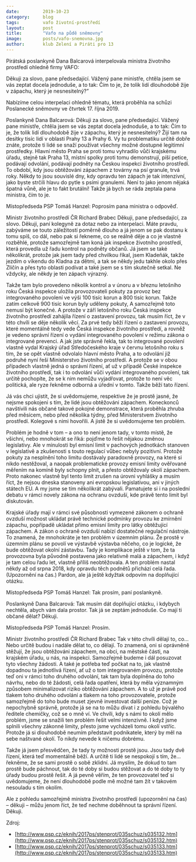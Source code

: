 ```yaml
---
date:         2019-10-23
category:     blog
tags:         vafo životní-prostředí
layout:       post
title:        "Vafo na půdě sněmovny"
image:        posts/vafo-snemovna.jpg
author:       klub Zelení a Piráti pro 13
---
```


Pirátská poslankyně Dana Balcarová interpelovala ministra životního prostředí ohledně firmy VAFO: 

Děkuji za slovo, pane předsedající. Vážený pane ministře, chtěla jsem se vás zeptat docela jednoduše, a to tak: Čím to je, že tolik lidí dlouhodobě žije v zápachu, který je nesnesitelný?”

Nabízíme celou interpelaci ohledně tématu, která proběhla na schůzi Poslanecké sněmovny ve čtvrtek 17. října 2019.

Poslankyně Dana Balcarová: Děkuji za slovo, pane předsedající. Vážený pane ministře, chtěla jsem se vás zeptat docela jednoduše, a to tak: Čím to je, že tolik lidí dlouhodobě žije v zápachu, který je nesnesitelný? Žijí tam na desítky tisíc lidí v oblasti Prahy 13 a Prahy 6. Vy tu problematiku určitě dobře znáte, protože ti lidé se snaží používat všechny možné dostupné legitimní prostředky. Hlavní město Praha se proti tomu vyhradilo vůči krajskému úřadu, stejně tak Praha 13, místní spolky proti tomu demonstrují, píší petice, podávají odvolání, podávají podněty na Českou inspekci životního prostředí. To období, kdy jsou obtěžováni zápachem z továrny na psí granule, trvá roky. Někdy to jsou souvislé dny, kdy opravdu ten zápach je tak intenzivní, jako byste strčili hlavu do pytle s psími granulemi. Není to jako jenom nějaká špatná vůně, ale je to fakt brutální! Takže já bych se ráda zeptala pana ministra, čím to je.

Místopředseda PSP Tomáš Hanzel: Poprosím pana ministra o odpověď.

Ministr životního prostředí ČR Richard Brabec Děkuji, pane předsedající, za slovo. Děkuji, paní kolegyně za dotaz nebo za interpelaci. Máte pravdu, zabýváme se touto záležitostí poměrně dlouho a já jenom se pak dostanu k tomu spíš, co dál, nebo pak si řekneme, co se reálně děje a co je vlastně rozběhlé, protože samozřejmě tam koná jak inspekce životního prostředí, která provedla už řadu kontrol na podněty občanů. Já jsem se také několikrát, protože jak jsem tady před chvilkou říkal, jsem Kladeňák, takže jezdím o víkendu do Kladna za dětmi, a tak se někdy jedu takhle okolo přes Zličín a přes tyto oblasti podívat a také jsem se s tím skutečně setkal. Ne vždycky, ale někdy je ten zápach výrazný.

Takže tam bylo provedeno několik kontrol a v únoru a v březnu letošního roku Česká inspekce uložila provozovateli pokuty za provoz bez integrovaného povolení ve výši 100 tisíc korun a 800 tisíc korun. Takže zatím celkově 900 tisíc korun byly uděleny pokuty, A samozřejmě toto nemusí být konečné. A protože v září letošního roku Česká inspekce životního prostředí zahájila řízení o zastavení provozu, tak musím říct, že v této chvíli se děje několik věcí. Za prvé tedy běží řízení o zastavení provozu, které momentálně tedy vede Česká inspekce životního prostředí, a rovněž je vedeno správní řízení o vydání integrovaného povolení v režimu zákona o integrované prevenci. A jak jste správně řekla, tak to integrované povolení vlastně vydal Krajský úřad Středočeského kraje v červnu letošního roku s tím, že se opět vlastně odvolalo hlavní město Praha, a to odvolání již podruhé nyní řeší Ministerstvo životního prostředí. A protože se v obou případech vlastně jedná o správní řízení, ať už v případě České inspekce životního prostředí, tak i to odvolání vůči vydání integrovaného povolení, tak určitě pochopíte, že se k nim nemůžu vyjadřovat, protože to není věc politická, ale ryze řekněme odborná a úřední v tomto. Takže běží tato řízení.

Já vás chci ujistit, že si uvědomujeme, respektive že je prostě jasné, že nejsme spokojeni s tím, že lidé jsou obtěžováni zápachem. Koneckonců navštívili nás občané takové pokojné demonstrace, která proběhla zhruba před měsícem, nebo před několika týdny, před Ministerstvem životního prostředí. Kolegové s nimi hovořili. A jistě že si uvědomujeme ten problém.

Problém je hodně v tom – a ono to není jenom tady, v tomto místě, že všichni, nebo mnohokrát se říká: pojďme to řešit nějakou změnou legislativy. Ale v minulosti byl emisní limit v pachových jednotkách stanoven v legislativě a zkušenosti s touto regulací vůbec nebyly pozitivní. Protože pokuty za nesplnění toho limitu dostávaly paradoxně provozy, na které si nikdo nestěžoval, a naopak problematické provozy emisní limity ověřované měřením na komíně byly schopny plnit, a přesto obtěžovaly okolí zápachem. Proto nakonec vlastně byl tento limit zrušen na úrovni vyhlášky a musím říct, že nejsou dneska stanoveny ani evropskou legislativou, ani v jiných státech EU. A my jsme se tím několikrát zabývali. Pamatujete si i na poslední debatu v rámci novely zákona na ochranu ovzduší, kde právě tento limit byl diskutován.

Krajské úřady mají v rámci své působnosti vymezené zákonem o ochraně ovzduší možnost ukládat právě technické podmínky provozu ke zmírnění zápachu, popřípadě ukládat přímo emisní limity pro látky obtěžující zápachem. A zákon o ochraně ovzduší nabízí dostatečné regulační nástroje. To znamená, že mnohokráte je ten problém v územním plánu. Že prostě v územním plánu se povolí ve výstavbě výstavba něčeho, co je logické, že bude obtěžovat okolní zástavbu. Tady je komplikace ještě v tom, že ta provozovna byla původně postavena jako relativně malá a zápachem, i když je tam celou řadu let, vlastně příliš neobtěžovala. A ten problém nastal někdy až od srpna 2018, kdy opravdu těch podnětů přichází celá řada. (Upozornění na čas.) Pardon, ale já ještě kdyžtak odpovím na doplňující otázku.

Místopředseda PSP Tomáš Hanzel: Tak prosím, paní poslankyně.

Poslankyně Dana Balcarová: Tak musím dát doplňující otázku, i kdybych nechtěla, abych vám dala prostor. Tak já se zeptám jednoduše. Co mají ti občané dělat? Děkuji.

Místopředseda PSP Tomáš Hanzel: Prosím.

Ministr životního prostředí ČR Richard Brabec Tak v této chvíli dělají to, co… Nebo určitě budou i nadále dělat to, co dělají. To znamená, oni si oprávněně stěžují, že jsou obtěžováni zápachem, na obci, na městské části, na krajském úřadu, u nás, na inspekci. Samozřejmě budeme i dál posuzovat tyto všechny žádosti. A také je potřeba teď počkat na to, jak vlastně dopadnou ta jednotlivá řízení, ať už o tom integrovaném provozu, protože teď oni v rámci toho druhého odvolání, tak tam byla doplněna do toho návrhu, nebo do té žádosti, celá řada opatření, která by měla významným způsobem minimalizovat riziko obtěžování zápachem. A to už je právě pod tlakem toho druhého odvolání a tlakem na toho provozovatele, protože samozřejmě do toho bude muset zjevně investovat další peníze. Což je nepochybně správně, protože já se na to můžu dívat i z pohledu bývalého ředitele chemičky, což se o mně ví. Ve chvíli, kdy s námi to okolí mělo problém, jsme se snažili ten problém řešit velmi intenzivně. I když jsme splnili všechny zákonné limity, přesto jsme vycházeli tomu okolí vstříc. Protože já si dlouhodobě neumím představit podnikatele, který by měl na sebe naštvané okolí. To nikdy nevede k ničemu dobrému.

Takže já jsem přesvědčen, že tady ty možnosti prostě jsou. Jsou tady dvě řízení, která teď momentálně běží. A určitě ti lidé se nespokojí s tím, že… řekněme, že se sami prostě o sobě zklidní. Já myslím, že dokud to tam prostě bude páchnout, tak do té doby si budou stěžovat a do té doby to ty úřady budou prostě řešit. A já pevně věřím, že ten provozovatel teď si uvědomujeme, že není dlouhodobě podle mě možné tam žít v takovém nesouladu s tím okolím.

Ale z pohledu samozřejmě ministra životního prostředí (upozornění na čas) – děkuji – můžu jenom říct, že teď nechme doběhnout ta správní řízení. Děkuji.

Zdroj: 

* [http://www.psp.cz/eknih/2017ps/stenprot/035schuz/s035132.htm](http://www.psp.cz/eknih/2017ps/stenprot/035schuz/s035132.htm)
* [http://www.psp.cz/eknih/2017ps/stenprot/035schuz/s035133.htm](http://www.psp.cz/eknih/2017ps/stenprot/035schuz/s035133.htm)
